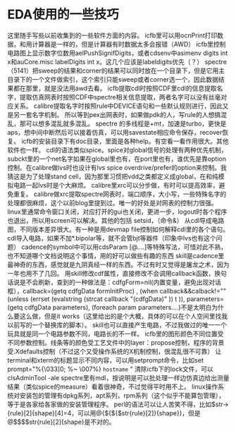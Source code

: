 # EDA使用的一些技巧
这里随手写些以前收集到的一些软件方面的内容。
icfb里可以用ocnPrint打印数据，和用计算器是一样的，但是计算器有时数据太多会报错（AWD）
icfb里控制电路图上显示数字位数用aelPushSignifDigits，或者cdsenv中asimenv digits int x和auCore.misc labelDigits int x。这几个应该是labeldigits优先（？）
spectre（5141）把sweep的结果和corner的结果可以同时放在一个目录下，但是它用主目录下的一个文件做索引，这个索引只能sweep或者corner选一个，因此数据结果都在那里，就是没法用awd去看。
icfb提取cdl时按照CDF里cdl的信息提取名字，提取仿真网表时按照CDF中spectre相关信息提取，两者名字可以没有丝毫对应关系。
calibre提取名字时按照rule中DEVICE语句和一些默认规则进行，因此又是另一套名字机制。
所以等到pex出网表时，如果做pdk的人，写rule的人想搞混乱，那可以想多混乱就多混乱。
spectre 的多线程是+mt，加速是turbo，更快是aps，想中间中断然后可以接着仿真，可以用savestate相应命令保存，recover恢复。
icfb的安装目录下有doc目录，里面是各种help。有空看一看作用很大。其他软件也一样。
cdl的语法类似spice。spice对global信号的处理有两种优先机制，subckt里的一个net名字如果在global里也有，在port里也有，谁优先是靠option控制。在calibre做lvs时也设计有lvs spice overdrive/prefer的option来控制。我猜这是为了处理stand cell，因为那里习惯把vdd之类都定义成global，在和纯模拟电路一起lvs时是个大麻烦。
calibre里xrc可以分步做，有时可以提高效率，避免重复。
calibre做xrc提取spectre网表时，端口顺序，大小写，一些特殊名字的处理都很麻烦，这个以前blog里提到过。唯一的好处是对网表的控制力很强。
linux里通常命令窗口关闭，对应打开的gui也关闭，更进一步，logout时各个程序也退出，所以用screen可以解决。其他的包括 setsid，（命令&）
从cdl导成电路图，不同版本差异很大。有一种是用devmap file控制如何解释cdl里的各个语句。
cdl导入电路，如果不加*.bipolar等，就不会管bjt等器件（印象中lvs也有这个问题）
cadence的symbol中可以用cdsParam [@....]等特殊写法，可惜对此不熟，也不知道哪个文档说明这个事情，用的好可以做些有趣的东西
skill是cadence里最神奇的东西，感觉就是九阴真经一样的东西。不过有时又觉得是屠龙之术，因为一年也用不了几回。
用skill修改cdf属性，直接修改不会调用callback函数，换句话说是不会刷新，查到的一种做法是：cdfgForm=nil(内置变量，避免出现对话框），callback=(getq cdfgData formInitProc) , (when callback&&calback!="" (unless (errset (evalstring (strcat callback "(cdfgData)" )) t )), parameters=(getq cdfgData parameters), (foreach param parameters....)不是太明白为什么要这么做，但是it works（这里给出的是个大概，具体的可以在个人空间里找我以前写的一个替换库的脚本）。
skill也可以直接产生电路，不过我做过的唯一一个玩具就是同一个电路参数不同，电路长的不一样。
icfb里的图形颜色不同位置受不同参数控制。线条等的颜色受工艺文件中的layer：propose控制，程序的背景受.Xdefaults控制（不过这个又受操作系统的X机制控制，很混乱很不可靠）
让terminal和xterm的标题显示不同内容，可以用setprompt命令，比如set prompt="%{\033]0; %~ \007%} `hostname` "
清除icfb下的lock文件，可以clsAdminTool -ale
spectre里有mdl，按说明是可以批处理一样边仿真边给出测量结果（类似spice的measure）看着很神奇，不过觉得平时用不上。
linux操作系统对安装包的管理有dpkg系列，apt系列，rpm系列（这个似乎不能算包管理），等于是各家给各家做的安装管理程序。
perl的语法可以让人苦笑不得，比如$str->{rule}[2]{shape}[4]=4，可以用@{${${$str{rule}[2]}{shape}}，但是@$$$$str{rule}[2]{shape}是不对的。
 

